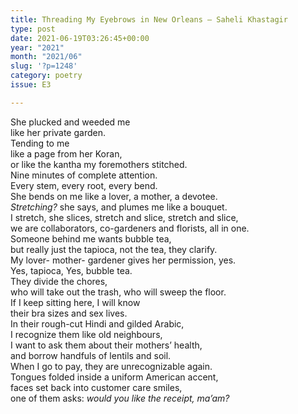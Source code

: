 ```yaml
---
title: Threading My Eyebrows in New Orleans – Saheli Khastagir
type: post
date: 2021-06-19T03:26:45+00:00
year: "2021"
month: "2021/06"
slug: '?p=1248'
category: poetry
issue: E3

---
```

She plucked and weeded me  
like her private garden.  
Tending to me  
like a page from her Koran,  
or like the kantha my foremothers stitched.  
Nine minutes of complete attention.  
Every stem, every root, every bend.  
She bends on me like a lover, a mother, a devotee.  
_Stretching?_ she says, and plumes me like a bouquet.  
I stretch, she slices, stretch and slice, stretch and slice,  
we are collaborators, co-gardeners and florists, all in one.  
Someone behind me wants bubble tea,  
but really just the tapioca, not the tea, they clarify.  
My lover- mother- gardener gives her permission, yes.  
Yes, tapioca, Yes, bubble tea.  
They divide the chores,  
who will take out the trash, who will sweep the floor.  
If I keep sitting here, I will know  
their bra sizes and sex lives.  
In their rough-cut Hindi and gilded Arabic,  
I recognize them like old neighbours,  
I want to ask them about their mothers’ health,  
and borrow handfuls of lentils and soil.  
When I go to pay, they are unrecognizable again.  
Tongues folded inside a uniform American accent,  
faces set back into customer care smiles,  
one of them asks: _would you like the receipt, ma’am?_

